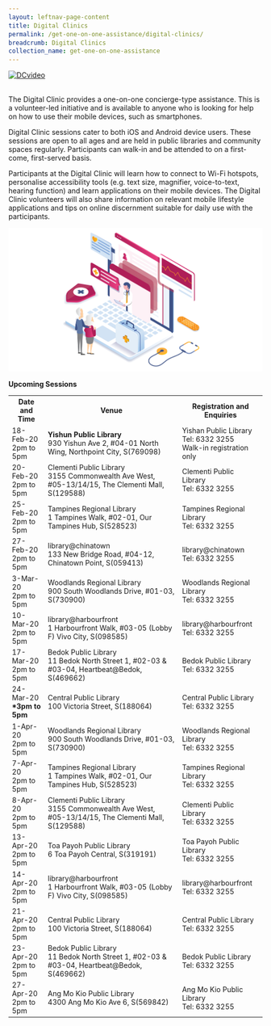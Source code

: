 ```yaml
---
layout: leftnav-page-content
title: Digital Clinics
permalink: /get-one-on-one-assistance/digital-clinics/
breadcrumb: Digital Clinics
collection_name: get-one-on-one-assistance
---
```


[![DCvideo](https://img.youtube.com/vi/2p2-mMrdo6s/maxresdefault.jpg)](https://www.youtube.com/watch?v=2p2-mMrdo6s?autoplay=1)

<br>The Digital Clinic provides a one-on-one concierge-type assistance. This is a volunteer-led initiative and is available to anyone who is looking for help on how to use their mobile devices, such as smartphones. 

Digital Clinic sessions cater to both iOS and Android device users. These sessions are open to all ages and are held in public libraries and community spaces regularly. Participants can walk-in and be attended to on a first-come, first-served basis. 

Participants at the Digital Clinic will learn how to connect to Wi-Fi hotspots, personalise accessibility tools (e.g. text size, magnifier, voice-to-text, hearing function) and learn applications on their mobile devices. The Digital Clinic volunteers will also share information on relevant mobile lifestyle applications and tips on online discernment suitable for daily use with the participants.<br>

![graphic](/images/home-page/digital-clinics-graphic.png) <br>

**Upcoming Sessions**
<br>

<table>
  <tr><th><b>Date and Time</b></th>
  <th><b>Venue</b></th>
  <th><b>Registration and Enquiries</b></th></tr>
<tr>  
  <td>18-Feb-20<br>2pm to 5pm</td>
  <td><b>Yishun Public Library</b><br>930 Yishun Ave 2, #04-01 North Wing, Northpoint City, S(769098)</td>
  <td>Yishan Public Library<br>Tel: 6332 3255 <br>Walk-in registration only</td>
  </tr>
<tr>  
  <td>20-Feb-20<br>2pm to 5pm</td>
  <td>Clementi Public Library<br>3155 Commonwealth Ave West, #05-13/14/15, The Clementi Mall, S(129588)</td>
  <td>Clementi Public Library<br>Tel: 6332 3255</td>
  </tr>
<tr>  
  <td>25-Feb-20<br>2pm to 5pm</td>
  <td>Tampines Regional Library<br>1 Tampines Walk, #02-01, Our Tampines Hub, S(528523)</td>
  <td>Tampines Regional Library<br>Tel: 6332 3255</td>
  </tr>
<tr>  
  <td>27-Feb-20<br>2pm to 5pm</td>
  <td>library@chinatown<br>133 New Bridge Road, #04-12, Chinatown Point, S(059413)</td>
  <td>library@chinatown<br>Tel: 6332 3255</td>
  </tr>
<tr>  
  <td>3-Mar-20<br>2pm to 5pm</td>
  <td>Woodlands Regional Library<br>900 South Woodlands Drive, #01-03, S(730900)</td>
  <td>Woodlands Regional Library<br>Tel: 6332 3255</td>
  </tr>
<tr>  
  <td>10-Mar-20<br>2pm to 5pm</td>
  <td>library@harbourfront<br>1 Harbourfront Walk, #03-05 (Lobby F) Vivo City, S(098585)</td>
  <td>library@harbourfront<br>Tel: 6332 3255</td>
  </tr>
<tr>  
  <td>17-Mar-20<br>2pm to 5pm</td>
  <td>Bedok Public Library<br>11 Bedok North Street 1, #02-03 & #03-04, Heartbeat@Bedok, S(469662)</td>
  <td>Bedok Public Library<br>Tel: 6332 3255</td>
  </tr>
<tr>  
  <td>24-Mar-20<br><b>*3pm to 5pm</b></td>
  <td>Central Public Library<br>100 Victoria Street, S(188064)</td>
  <td>Central Public Library<br>Tel: 6332 3255</td>
  </tr>
<tr>  
  <td>1-Apr-20<br>2pm to 5pm</td>
  <td>Woodlands Regional Library<br>900 South Woodlands Drive, #01-03, S(730900)</td>
  <td>Woodlands Regional Library<br>Tel: 6332 3255</td>
  </tr>
<tr>  
  <td>7-Apr-20<br>2pm to 5pm</td>
  <td>Tampines Regional Library<br>1 Tampines Walk, #02-01, Our Tampines Hub, S(528523)</td>
  <td>Tampines Regional Library<br>Tel: 6332 3255</td>
  </tr>
<tr>  
  <td>8-Apr-20<br>2pm to 5pm</td>
  <td>Clementi Public Library<br>3155 Commonwealth Ave West, #05-13/14/15, The Clementi Mall, S(129588)</td>
  <td>Clementi Public Library<br>Tel: 6332 3255</td>
  </tr>
<tr>  
  <td>13-Apr-20<br>2pm to 5pm</td>
  <td>Toa Payoh Public Library<br>6 Toa Payoh Central, S(319191)</td>
  <td>Toa Payoh Public Library<br>Tel: 6332 3255</td>
  </tr>
<tr>  
  <td>14-Apr-20<br>2pm to 5pm</td>
  <td>library@harbourfront<br>1 Harbourfront Walk, #03-05 (Lobby F) Vivo City, S(098585)</td>
  <td>library@harbourfront<br>Tel: 6332 3255</td>
  </tr>
<tr>  
  <td>21-Apr-20<br>2pm to 5pm</td>
  <td>Central Public Library<br>100 Victoria Street, S(188064)</td>
  <td>Central Public Library<br>Tel: 6332 3255</td>
  </tr>
<tr>  
  <td>23-Apr-20<br>2pm to 5pm</td>
  <td>Bedok Public Library<br>11 Bedok North Street 1, #02-03 & #03-04, Heartbeat@Bedok, S(469662)</td>
  <td>Bedok Public Library<br>Tel: 6332 3255</td>
  </tr>
  <tr>  
<td>27-Apr-20<br>2pm to 5pm</td>
  <td>Ang Mo Kio Public Library<br>4300 Ang Mo Kio Ave 6, S(569842)</td>
  <td>Ang Mo Kio Public Library<br>Tel: 6332 3255</td>
  </tr>
</table>







